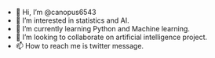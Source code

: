 - 👋 Hi, I’m @canopus6543
- 👀 I’m interested in statistics and AI.
- 🌱 I’m currently learning Python and Machine learning.
- 💞️ I’m looking to collaborate on artificial intelligence project.
- 📫 How to reach me is twitter message.

<!---
canopus6543/canopus6543 is a ✨ special ✨ repository because its `README.md` (this file) appears on your GitHub profile.
You can click the Preview link to take a look at your changes.
--->
